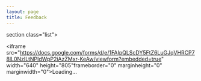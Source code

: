 ```yaml
---
layout: page
title: Feedback
---
```


section class="list">
                    <div class="item ">
                <iframe src="https://docs.google.com/forms/d/e/1FAIpQLScDY5FtZ6LuGJqVHRCP78lL0NzILtNPIdWpP2iAzZMxr-KeAw/viewform?embedded=true" width="640" height="805"frameborder="0" marginheight="0" marginwidth="0">Loading…</iframe>
      </div>
</section>        
               
        
              
   
